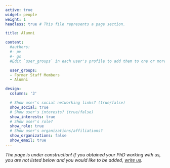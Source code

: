 ```yaml
---
active: true
widget: people
weight: 1
headless: true # This file represents a page section.

title: Alumni

content:
  #authors:
  #- pv
  #- gs
  #Edit `user_groups` in each user's profile to add them to one or more of these groups.

  user_groups:
  - Former Staff Members
  - Alumni

design:
  columns: '3'

  # Show user's social networking links? (true/false)
  show_social: true
  # Show user's interests? (true/false)
  show_interests: true
  # Show user's role?
  show_role: true
  # Show user's organizations/affiliations?
  show_organizations: false
  show_email: true
---
```

*The page is under construction! If you obtained your PhD working with us, you are not listed below and you would like to be added, [write us](mailto:disorderedsystems@kcl.ac.uk).*
